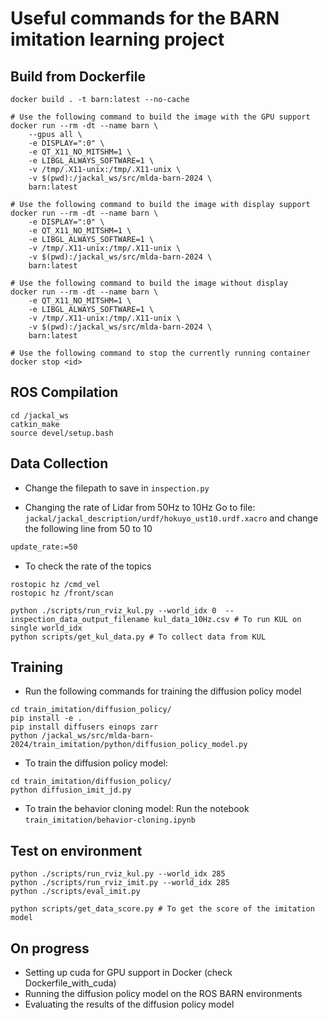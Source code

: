 # Useful commands for the BARN imitation learning project

## Build from Dockerfile

```shell
docker build . -t barn:latest --no-cache

# Use the following command to build the image with the GPU support
docker run --rm -dt --name barn \
	--gpus all \
	-e DISPLAY=":0" \
	-e QT_X11_NO_MITSHM=1 \
	-e LIBGL_ALWAYS_SOFTWARE=1 \
	-v /tmp/.X11-unix:/tmp/.X11-unix \
	-v $(pwd):/jackal_ws/src/mlda-barn-2024 \
	barn:latest 

# Use the following command to build the image with display support
docker run --rm -dt --name barn \
	-e DISPLAY=":0" \
	-e QT_X11_NO_MITSHM=1 \
	-e LIBGL_ALWAYS_SOFTWARE=1 \
	-v /tmp/.X11-unix:/tmp/.X11-unix \
	-v $(pwd):/jackal_ws/src/mlda-barn-2024 \
	barn:latest 

# Use the following command to build the image without display
docker run --rm -dt --name barn \
	-e QT_X11_NO_MITSHM=1 \
	-e LIBGL_ALWAYS_SOFTWARE=1 \
	-v /tmp/.X11-unix:/tmp/.X11-unix \
	-v $(pwd):/jackal_ws/src/mlda-barn-2024 \
	barn:latest

# Use the following command to stop the currently running container
docker stop <id>
```

## ROS Compilation
```shell
cd /jackal_ws
catkin_make
source devel/setup.bash
```

## Data Collection
- Change the filepath to save in `inspection.py`

- Changing the rate of Lidar from 50Hz to 10Hz
Go to file: `jackal/jackal_description/urdf/hokuyo_ust10.urdf.xacro` and change the following line from 50 to 10
```xml
update_rate:=50
```

- To check the rate of the topics
```shell
rostopic hz /cmd_vel
rostopic hz /front/scan
```

```shell
python ./scripts/run_rviz_kul.py --world_idx 0  --inspection_data_output_filename kul_data_10Hz.csv # To run KUL on single world_idx
python scripts/get_kul_data.py # To collect data from KUL
```

## Training
- Run the following commands for training the diffusion policy model
```shell
cd train_imitation/diffusion_policy/
pip install -e .
pip install diffusers einops zarr
python /jackal_ws/src/mlda-barn-2024/train_imitation/python/diffusion_policy_model.py
```

- To train the diffusion policy model:
```shell
cd train_imitation/diffusion_policy/
python diffusion_imit_jd.py
```

- To train the behavior cloning model:
Run the notebook `train_imitation/behavior-cloning.ipynb`


## Test on environment
```shell
python ./scripts/run_rviz_kul.py --world_idx 285
python ./scripts/run_rviz_imit.py --world_idx 285
python ./scripts/eval_imit.py

python scripts/get_data_score.py # To get the score of the imitation model
```

## On progress
- Setting up cuda for GPU support in Docker (check Dockerfile_with_cuda)
- Running the diffusion policy model on the ROS BARN environments
- Evaluating the results of the diffusion policy model
